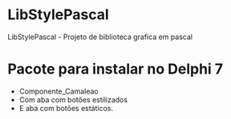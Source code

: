 # LibStylePascal
LibStylePascal - Projeto de biblioteca grafica em pascal 

# Pacote para instalar no Delphi 7
- Componente_Camaleao
- Com aba com botões estilizados
- E aba com botões estáticos.
